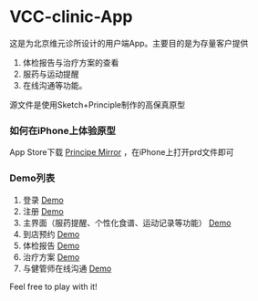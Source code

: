 # VCC-clinic-App
这是为北京维元诊所设计的用户端App。主要目的是为存量客户提供
1. 体检报告与治疗方案的查看
2. 服药与运动提醒
3. 在线沟通等功能。


源文件是使用Sketch+Principle制作的高保真原型


### 如何在iPhone上体验原型
App Store下载 [Principe Mirror](https://itunes.apple.com/us/app/principle-mirror/id991911319?mt=8) ，在iPhone上打开prd文件即可

### Demo列表
1. 登录  [Demo](https://github.com/shawnyeung/VCC-clinic-App/blob/master/Demo/1-%E7%99%BB%E5%BD%95-login.gif)
2. 注册 [Demo](https://github.com/shawnyeung/VCC-clinic-App/blob/master/Demo/2-%E6%B3%A8%E5%86%8C-signup.gif)
3. 主界面（服药提醒、个性化食谱、运动记录等功能） [Demo](https://github.com/shawnyeung/VCC-clinic-App/blob/master/Demo/3-%E4%BB%8A%E6%97%A5-today.gif)
4. 到店预约 [Demo](https://github.com/shawnyeung/VCC-clinic-App/blob/master/Demo/4-%E9%A2%84%E7%BA%A6-appointment.gif)
5. 体检报告 [Demo](https://github.com/shawnyeung/VCC-clinic-App/blob/master/Demo/5-%20%E4%BD%93%E6%A3%80%E6%8A%A5%E5%91%8A-medical%20report.gif)
6. 治疗方案 [Demo](https://github.com/shawnyeung/VCC-clinic-App/blob/master/Demo/6-%E5%B9%B2%E9%A2%84%E6%B2%BB%E7%96%97%E6%96%B9%E6%A1%88-%20treatment%20protocol.gif)
7. 与健管师在线沟通 [Demo](https://github.com/shawnyeung/VCC-clinic-App/blob/master/Demo/7-%E4%BA%92%E5%8A%A8-interaction.gif)


Feel free to play with it!
